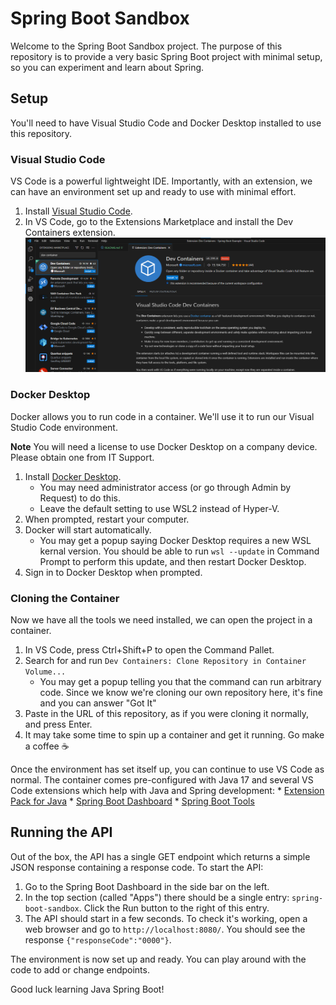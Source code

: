 # Spring Boot Sandbox
Welcome to the Spring Boot Sandbox project. The purpose of this repository is to provide a very basic Spring Boot project with minimal setup, so you can experiment and learn about Spring.

## Setup
You'll need to have Visual Studio Code and Docker Desktop installed to use this repository. 

### Visual Studio Code
VS Code is a powerful lightweight IDE. Importantly, with an extension, we can have an environment set up and ready to use with minimal effort.

1. Install [Visual Studio Code](https://code.visualstudio.com/Download).
2. In VS Code, go to the Extensions Marketplace and install the Dev Containers extension.
![Dev Containers install](img/dev-containers.png)

### Docker Desktop
Docker allows you to run code in a container. We'll use it to run our Visual Studio Code environment.

**Note** You will need a license to use Docker Desktop on a company device. Please obtain one from IT Support.

1. Install [Docker Desktop](https://www.docker.com/products/docker-desktop/).
    * You may need administrator access (or go through Admin by Request) to do this.
    * Leave the default setting to use WSL2 instead of Hyper-V.
2. When prompted, restart your computer.
3. Docker will start automatically.
    * You may get a popup saying Docker Desktop requires a new WSL kernal version. You should be able to run `wsl --update` in Command Prompt to perform this update, and then restart Docker Desktop.
4. Sign in to Docker Desktop when prompted.

### Cloning the Container
Now we have all the tools we need installed, we can open the project in a container.

1. In VS Code, press Ctrl+Shift+P to open the Command Pallet.
2. Search for and run `Dev Containers: Clone Repository in Container Volume...`
    * You may get a popup telling you that the command can run arbitrary code. Since we know we're cloning our own repository here, it's fine and you can answer "Got It"
3. Paste in the URL of this repository, as if you were cloning it normally, and press Enter.
4. It may take some time to spin up a container and get it running. Go make a coffee ☕

Once the environment has set itself up, you can continue to use VS Code as normal. The container comes pre-configured with Java 17 and several VS Code extensions which help with Java and Spring development:
    * [Extension Pack for Java](https://marketplace.visualstudio.com/items?itemName=vscjava.vscode-java-pack)
    * [Spring Boot Dashboard](https://marketplace.visualstudio.com/items?itemName=vscjava.vscode-spring-boot-dashboard)
    * [Spring Boot Tools](https://marketplace.visualstudio.com/items?itemName=vmware.vscode-spring-boot)

## Running the API
Out of the box, the API has a single GET endpoint which returns a simple JSON response containing a response code. To start the API:
1. Go to the Spring Boot Dashboard in the side bar on the left.
2. In the top section (called "Apps") there should be a single entry: `spring-boot-sandbox`. Click the Run button to the right of this entry.
3. The API should start in a few seconds. To check it's working, open a web browser and go to `http://localhost:8080/`. You should see the response `{"responseCode":"0000"}`.

The environment is now set up and ready. You can play around with the code to add or change endpoints.

Good luck learning Java Spring Boot!